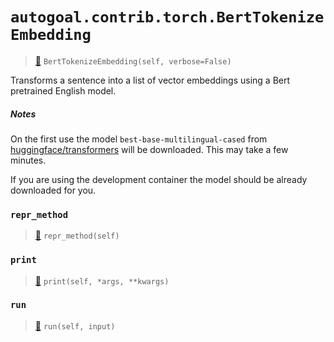 # `autogoal.contrib.torch.BertTokenizeEmbedding`

> [📝](https://github.com/autogal/autogoal/blob/main/autogoal/contrib/torch/_bert.py#L108)
> `BertTokenizeEmbedding(self, verbose=False)`

Transforms a sentence into a list of vector embeddings using a Bert pretrained English model.

##### Notes

On the first use the model `best-base-multilingual-cased` from 
[huggingface/transformers](https://github.com/huggingface/transformers)
will be downloaded. This may take a few minutes.

If you are using the development container the model should be already downloaded for you.
### `repr_method`

> [📝](https://github.com/autogoal/autogoal/blob/main/autogoal/utils/__init__.py#L87)
> `repr_method(self)`

### `print`

> [📝](https://github.com/autogoal/autogoal/blob/main/autogoal/contrib/torch/_bert.py#L130)
> `print(self, *args, **kwargs)`

### `run`

> [📝](https://github.com/autogoal/autogoal/blob/main/autogoal/contrib/torch/_bert.py#L136)
> `run(self, input)`

